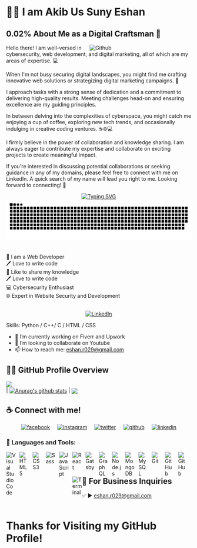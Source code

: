 # 🏄‍♂️ I am Akib Us Suny Eshan 
<h2>0.02% About Me as a Digital Craftsman 🚀</h2>

<img width="55%" align="right" alt="Github" src="https://raw.githubusercontent.com/onimur/.github/master/.resources/git-header.svg" />


Hello there! I am well-versed in cybersecurity, web development, and digital marketing, all of which are my areas of expertise. 💻

When I'm not busy securing digital landscapes, you might find me crafting innovative web solutions or strategizing digital marketing campaigns. 🚀

I approach tasks with a strong sense of dedication and a commitment to delivering high-quality results. Meeting challenges head-on and ensuring excellence are my guiding principles.

In between delving into the complexities of cyberspace, you might catch me enjoying a cup of coffee, exploring new tech trends, and occasionally indulging in creative coding ventures. ☕🌐💻

I firmly believe in the power of collaboration and knowledge sharing. I am always eager to contribute my expertise and collaborate on exciting projects to create meaningful impact.

If you're interested in discussing potential collaborations or seeking guidance in any of my domains, please feel free to connect with me on LinkedIn. A quick search of my name will lead you right to me. Looking forward to connecting! 🌟
<br>
<div align="center">
<a href="https://git.io/typing-svg"><img src="https://readme-typing-svg.demolab.com?font=Fira+Code&size=27&pause=1000&color=196209&width=435&lines=Hello+Fellow+%3C%2FDevelopers%3E" alt="Typing SVG" /></a>
</div>


<div align="center">
  <a href="https://github.com/auseofficial">
  <img src="https://github.com/bimashazaman/Github-snake-SVG/blob/master/snake.svg"
       alt="snake" /></a>
</div>
<br> <br>
👑 I am a Web Developer <br>
🖊️ Love to write code <br>
🎤 Like to share my knowledge<br>
🖊️ Love to write code<br>
💻 Cybersecurity Enthusiast<br>
🌐 Expert in Website Security and Development
<br>
<br>

<p align="center">
    <a href="https://www.linkedin.com/in/auseofficial/" target="_blank">
        <img src="https://img.shields.io/badge/Follow%20%40auseofficial-0077B5?style=for-the-badge&logo=linkedin&logoColor=white" alt="LinkedIn" />
    </a>
</p>






Skills: Python / C++/ C / HTML / CSS

- 🔭 I’m currently working on Fiverr and Upwork 
- 👯 I’m looking to collaborate on Youtube 
- 📫 How to reach me: eshan.r029@gmail.com 



## 👨‍💻 GitHub Profile Overview
<div>
    <img src="http://github-profile-summary-cards.vercel.app/api/cards/profile-details?username=auseofficial&theme=github" style="display: block; margin: 0 auto;" />
</div>
| <a href="https://github.com/auseofficial/github-readme-stats"><img align="center" src="https://github-readme-stats.vercel.app/api?username=auseofficial&show_icons=true&include_all_commits=true&theme=buefy&hide_border=true" alt="Anurag's github stats" /></a> | <a href="https://github.com/auseofficial/github-readme-stats"><img align="center" src="https://github-readme-stats.vercel.app/api/top-langs/?username=auseofficial&layout=compact&theme=buefy&hide_border=true" /></a>

## ☕ Connect with me!

<div style="display: flex; justify-content: center;">
    <a href="https://www.facebook.com/auseofficial" style="margin: 0 10px;">
        <img src="https://camo.githubusercontent.com/2d1ffa69dd491ebeca01b2098cf8233dd09950ff5895abccd5b455ca442abc59/68747470733a2f2f696d672e736869656c64732e696f2f62616467652f46616365626f6f6b2d3138373746323f7374796c653d666f722d7468652d6261646765266c6f676f3d66616365626f6f6b266c6f676f436f6c6f723d7768697465" alt="facebook" height="40">
    </a>
    <a href="https://www.instagram.com/auseofficial/" style="margin: 0 10px;">
        <img src="https://camo.githubusercontent.com/b3d4671768bd0f9b6c8f410a25a96e0c5a4d135208d8910461e986f97e7985ab/68747470733a2f2f696d672e736869656c64732e696f2f62616467652f496e7374616772616d2d4534343035463f7374796c653d666f722d7468652d6261646765266c6f676f3d696e7374616772616d266c6f676f436f6c6f723d7768697465" alt="instagram" height="40">
    </a>
    <a href="https://twitter.com/shovoalways" style="margin: 0 10px;">
        <img src="https://camo.githubusercontent.com/5d03c86f6a75f7cbe80d135d9162fbf6dc46a31253cf30a8e9bb8279b4d574d3/68747470733a2f2f696d672e736869656c64732e696f2f62616467652f547769747465722d3144413146323f7374796c653d666f722d7468652d6261646765266c6f676f3d74776974746572266c6f676f436f6c6f723d7768697465" alt="twitter" height="40">
    </a>
    <a href="https://github.com/auseofficial" style="margin: 0 10px;">
        <img src="https://camo.githubusercontent.com/bd2bd127c104ba5c98bb12c70801b075aee1f040009089510f69554300e7ff41/68747470733a2f2f696d672e736869656c64732e696f2f62616467652f4769742d4630353033323f7374796c653d666f722d7468652d6261646765266c6f676f3d676974266c6f676f436f6c6f723d7768697465" alt="github" height="40">
    </a>
    <a href="https://www.linkedin.com/in/auseofficial/" style="margin: 0 10px;">
        <img src="https://camo.githubusercontent.com/a80d00f23720d0bc9f55481cfcd77ab79e141606829cf16ec43f8cacc7741e46/68747470733a2f2f696d672e736869656c64732e696f2f62616467652f4c696e6b6564496e2d3030373742353f7374796c653d666f722d7468652d6261646765266c6f676f3d6c696e6b6564696e266c6f676f436f6c6f723d7768697465" alt="linkedin" height="40">
    </a>
</div>



### 🧰 Languages and Tools:

<p align="left">
    <img align="left" alt="Visual Studio Code" width="26px" src="https://cdn.jsdelivr.net/gh/devicons/devicon/icons/vscode/vscode-original.svg" style="padding-right:10px;" />
    <img align="left" alt="HTML5" width="26px" src="https://cdn.jsdelivr.net/gh/devicons/devicon/icons/html5/html5-original.svg" style="padding-right:10px;" />
    <img align="left" alt="CSS3" width="26px" src="https://cdn.jsdelivr.net/gh/devicons/devicon/icons/css3/css3-original.svg" style="padding-right:10px;" />
    <img align="left" alt="Sass" width="26px" src="https://cdn.jsdelivr.net/gh/devicons/devicon/icons/sass/sass-original.svg" style="padding-right:10px;" />
    <img align="left" alt="JavaScript" width="26px" src="https://cdn.jsdelivr.net/gh/devicons/devicon/icons/javascript/javascript-original.svg" style="padding-right:10px;" />
    <img align="left" alt="React" width="26px" src="https://cdn.jsdelivr.net/gh/devicons/devicon/icons/react/react-original.svg" style="padding-right:10px;" />
    <img align="left" alt="Gatsby" width="26px" src="https://cdn.jsdelivr.net/gh/devicons/devicon/icons/gatsby/gatsby-original.svg" style="padding-right:10px;" />
    <img align="left" alt="GraphQL" width="26px" src="https://cdn.jsdelivr.net/gh/devicons/devicon/icons/graphql/graphql-plain.svg" style="padding-right:10px;" />
    <img align="left" alt="Node.js" width="26px" src="https://cdn.jsdelivr.net/gh/devicons/devicon/icons/nodejs/nodejs-original.svg" style="padding-right:10px;" />
    <img align="left" alt="MongoDB" width="26px" src="https://cdn.jsdelivr.net/gh/devicons/devicon/icons/mongodb/mongodb-original.svg" style="padding-right:10px;" />
    <img align="left" alt="MySQL" width="26px" src="https://cdn.jsdelivr.net/gh/devicons/devicon/icons/mysql/mysql-original.svg" style="padding-right:10px;" />
    <img align="left" alt="Git" width="26px" src="https://cdn.jsdelivr.net/gh/devicons/devicon/icons/git/git-original.svg" style="padding-right:10px;" />
    <a href="https://www.youtube.com/playlist?list=PLkwxH9e_vrAJ0WbEsFA9W3I1W-g_BTsbt#gh-dark-mode-only">
        <img align="left" alt="GitHub" width="26px" src="https://user-images.githubusercontent.com/3369400/139447912-e0f43f33-6d9f-45f8-be46-2df5bbc91289.png" style="padding-right:10px;" />
    </a>
    <a href="https://www.youtube.com/playlist?list=PLkwxH9e_vrAJ0WbEsFA9W3I1W-g_BTsbt#gh-light-mode-only">
        <img align="left" alt="GitHub" width="26px" src="https://user-images.githubusercontent.com/3369400/139448065-39a229ba-4b06-434b-bc67-616e2ed80c8f.png" style="padding-right:10px;" />
    </a>
    <a href="https://www.youtube.com/playlist?list=PLkwxH9e_vrAJ0WbEsFA9W3I1W-g_BTsbt#gh-dark-mode-only">
        <img align="left" alt="Terminal" width="26px" src="./img/terminal-dark.svg" />
    </a>
</p>
<br> 
<br>

## 📧 For Business Inquiries 
✅  ► eshan.r029@gmail.com 
<br>
<br>
# Thanks for Visiting my GitHub Profile!

